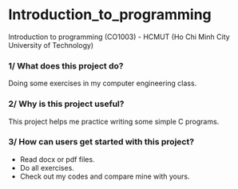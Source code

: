 # Introduction_to_programming
Introduction to programming (CO1003) - HCMUT (Ho Chi Minh City University of Technology)

### 1/ What does this project do?
Doing some exercises in my computer engineering class.

### 2/ Why is this project useful?
This project helps me practice writing some simple C programs.

### 3/ How can users get started with this project?
+ Read docx or pdf files.<br/>
+ Do all exercises.<br/>
+ Check out my codes and compare mine with yours.
